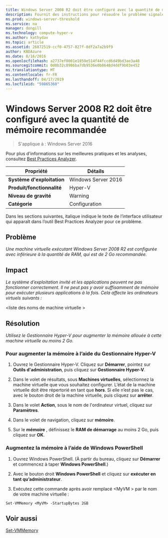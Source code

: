 ```yaml
---
title: Windows Server 2008 R2 doit être configuré avec la quantité de mémoire recommandée
description: Fournit des instructions pour résoudre le problème signalé par cette règle de Best Practices Analyzer.
ms.prod: windows-server-threshold
ms.service: na
manager: dongill
ms.technology: compute-hyper-v
ms.author: kathydav
ms.topic: article
ms.assetid: 26872519-ccf0-4757-827f-8df2a7a2b9f9
author: KBDAzure
ms.date: 8/16/2016
ms.openlocfilehash: a2737ef0001e1859e514f44fccd6d49bd3ae3a48
ms.sourcegitcommit: 0d0b32c8986ba7db9536e0b8648d4ddf9b03e452
ms.translationtype: MT
ms.contentlocale: fr-FR
ms.lasthandoff: 04/17/2019
ms.locfileid: "59865360"
---
```

# <a name="windows-server-2008-r2-should-be-configured-with-the-recommended-amount-of-memory"></a>Windows Server 2008 R2 doit être configuré avec la quantité de mémoire recommandée

>S'applique à : Windows Server 2016

Pour plus d'informations sur les meilleures pratiques et les analyses, consultez [Best Practices Analyzer](https://go.microsoft.com/fwlink/?LinkId=122786).  
  
|Propriété|Détails|  
|-|-|  
|**Système d'exploitation**|Windows Server 2016|  
|**Produit/fonctionnalité**|Hyper-V|  
|**Niveau de gravité**|Warning|  
|**Catégorie**|Configuration|  
  
Dans les sections suivantes, italique indique le texte de l’interface utilisateur qui apparaît dans l’outil Best Practices Analyzer pour ce problème.  
  
## <a name="issue"></a>Problème  
  
*Une machine virtuelle exécutant Windows Server 2008 R2 est configurée avec inférieure à la quantité de RAM, qui est de 2 Go recommandée.*  
  
## <a name="impact"></a>Impact  
  
*Le système d’exploitation invité et les applications peuvent ne pas fonctionner correctement. Il ne peut pas y avoir suffisamment de mémoire pour exécuter plusieurs applications à la fois. Cela affecte les ordinateurs virtuels suivants :*  
  
\<liste des noms de machine virtuelle >  
  
## <a name="resolution"></a>Résolution  
  
*Utilisez le Gestionnaire Hyper-V pour augmenter la mémoire allouée à cette machine virtuelle au moins 2 Go.*  
  
### <a name="to-increase-the-memory-using-hyper-v-manager"></a>Pour augmenter la mémoire à l’aide du Gestionnaire Hyper-V  
  
1.  Ouvrez le Gestionnaire Hyper-V. Cliquez sur **Démarrer**, pointez sur **Outils d'administration**, puis cliquez sur **Gestionnaire Hyper-V**.  
  
2.  Dans le volet de résultats, sous **Machines virtuelles**, sélectionnez la machine virtuelle que vous souhaitez configurer. L’état de la machine virtuelle doit être répertorié en tant que **hors**. Si elle n’est pas le cas, avec le bouton droit de la machine virtuelle, puis cliquez sur **arrêter**.  
  
3.  Dans le volet **Action**, sous le nom de l'ordinateur virtuel, cliquez sur **Paramètres**.  
  
4.  Dans le volet de navigation, cliquez sur **mémoire**.  
  
5.  Sur le **mémoire** , définissez le **RAM de démarrage** au moins 2 Go, puis cliquez sur **OK**.  
  
### <a name="increase-the-memory-using-windows-powershell"></a>Augmentez la mémoire à l’aide de Windows PowerShell  
  
1.  Ouvrez Windows PowerShell. (À partir du bureau, cliquez sur **Démarrer** et commencez à taper **Windows PowerShell**.)  
  
2.  Avec le bouton droit **Windows PowerShell** et cliquez sur **exécuter en tant qu’administrateur**.  
  
3.  Exécutez cette commande après avoir remplacé \<MyVM > par le nom de votre machine virtuelle :  
  
```  
Set-VMMemory <MyVM> -StartupBytes 2GB  
```  
  
## <a name="see-also"></a>Voir aussi  
[Set-VMMemory](https://technet.microsoft.com/library/hh848572.aspx)  
  


